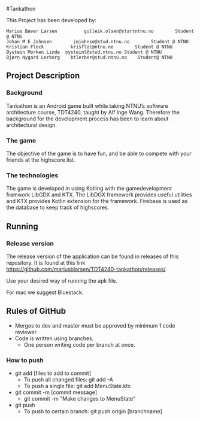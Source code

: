  
#Tankathon

This Project has been developed by:
```
Marius Bæver Larsen          gulleik.olsen@startntnu.no        Student @ NTNU
Johan M E Johnsen        jmjohnse@stud.ntnu.no        Student @ NTNU
Kristian Flock          krisfloc@ntnu.no        Student @ NTNU
Øystein Morken Linde  oysteiml@stud.ntnu.no Student @ NTNU
Bjørn Nygard Lerberg    btlerber@stud.ntnu.no    Student@ NTNU 
```

## Project Description

### Background
Tankathon is an Android game built while taking NTNU’s software architecture course, TDT4240, taught by Alf Inge Wang. Therefore the background for the  development process has been to learn about architectural design.

### The game
The objective of the game is to have fun, and be able to compete with your friends at the highscore list.   

### The technologies
The game is developed in using Kotling with the gamedevelopment framwork LibGDX and KTX. The LibDGX framework provides useful utilities and KTX provides Kotlin extension for the framework. Firebase is used as the database to keep track of highscores. 

## Running
### Release version
The release version of the application can be found in releases of this repository. It is found at this link https://github.com/mariusblarsen/TDT4240-tankathon/releases/.

Use your desired way of running the apk file. 

For mac we suggest Bluestack. 


 
## Rules of GitHub
- Merges to dev and master must be approved by minimum 1 code reviewer.
- Code is written using branches.
  - One person writing code per branch at once. 


### How to push
- git add [files to add to commit]
  - To push all changed files:  git add -A 
  - To push a single file: git add MenuState.ktx
- git commit -m [commit message]
  - git commit -m "Make changes to MenuState"
- git push
  - To push to certain branch: git push origin [branchname]



